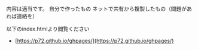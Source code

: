 
内容は適当です。
自分で作ったもの
ネットで共有から複製したもの（問題があれば連絡を）

以下のindex.htmlより閲覧ください
 - [https://p72.github.io/ghpages/](https://p72.github.io/ghpages/)
